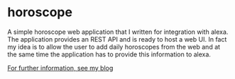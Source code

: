 # horoscope
A simple horoscope web application that I written for integration with alexa. The application provides an REST API and is ready to host a web UI. In fact my idea is to allow the user to add daily horoscopes from the web and at the same time the application has to provide this information to alexa.

[For further information, see my blog](http://dodu.it/?page_id=516)
